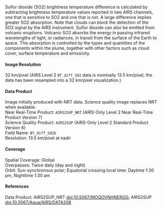 Sulfur dioxide (SO2) brightness temperature difference is calculated by subtracting brightness temperature values reported in two AIRS channels, one that is sensitive to SO2 and one that is not. A large difference implies greater SO2 absorption. Note that clouds can block the detection of the SO2 signal by the AIRS instrument. Sulfur dioxide can also be emitted from volcanic eruptions. Volcanic SO2 absorbs the energy in passing infrared wavelengths of light, or radiances, in transit from the surface of the Earth to space. This absorption is controlled by the types and quantities of the components within the plume, together with other factors such as cloud cover, surface temperature and emissivity.

#### Image Resolution
32 km/pixel (AIRS Level 2 `BT_diff_SO2` data is nominally 13.5 km/pixel, the data has been resampled into a 32 km/pixel visualization.)

#### Data Product
Image initially produced with NRT data. Science quality image replaces NRT when available.<br>
Near Real-Time Product: `AIRS2SUP_NRT` (AIRS-Only Level 2 Near Real-Time Product Version 7)<br>
Science Quality Product: `AIRS2SUP` (AIRS-Only Level 2 Standard Product Version 6)<br>
Field Name: `BT_diff_SO2b`<br>
Resolution: 13.5 km/pixel at nadir

#### Coverage
Spatial Coverage: Global<br>
Overpasses: Twice daily (day and night)<br>
Orbit: Sun-synchronous polar; Equatorial crossing local time: Daytime 1:30 pm, Nighttime 1:30 am

#### References
Data Product: AIRS2SUP_NRT [doi:10.5067/MOQOVNHNERGG](https://doi.org/10.5067/MOQOVNHNERGG); AIRS2SUP [doi:10.5067/Aqua/AIRS/DATA208](https://doi.org/10.5067/Aqua/AIRS/DATA208)

